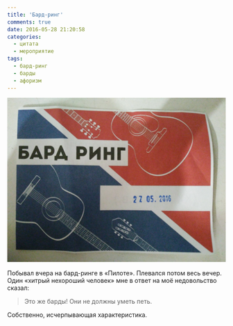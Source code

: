 ```yaml
---
title: 'Бард-ринг'
comments: true
date: 2016-05-28 21:20:58
categories:
  - цитата
  - мероприятие
tags:
  - бард-ринг
  - барды
  - афоризм
---
```


![Бард-ринг](../../assets/images/2016-05-28-bard-ringh/IMG_20160529_004850.jpg)

Побывал вчера на&nbsp;<nobr>бард-ринге</nobr> в&nbsp;&laquo;Пилоте&raquo;. Плевался потом весь
вечер. Один &laquo;хитрый нехороший человек&raquo; мне в&nbsp;ответ на&nbsp;моё недовольство сказал:

> Это&nbsp;же барды! Они не&nbsp;должны уметь петь.

Собственно, исчерпывающая характеристика.
